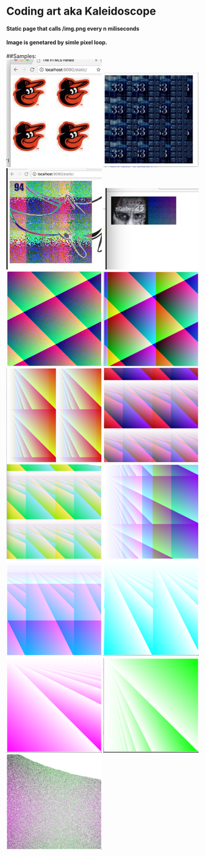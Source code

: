 # Coding art aka Kaleidoscope

#### Static page that calls /img.png every n miliseconds
#### Image is genetared by simle pixel loop.

##Samples:
<br>
<img width="250" src="cmd/art/15.png">
<img width="250" src="cmd/art/16.png">
<img width="250" src="cmd/art/14.png">
<img width="250" src="cmd/art/13.png">
<img width="250" src="cmd/art/12.png">
<img width="250" src="cmd/art/11.png">
<img width="250" src="cmd/art/10.png">
<img width="250" src="cmd/art/9.png">
<img width="250" src="cmd/art/8.png">
<img width="250" src="cmd/art/7.png">
<img width="250" src="cmd/art/6.png">
<img width="250" src="cmd/art/5.png">
<img width="250" src="cmd/art/4.png">
<img width="250" src="cmd/art/3.png">
<img width="250" src="cmd/art/2.png">
